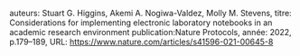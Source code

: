 auteurs: Stuart G. Higgins, Akemi A. Nogiwa-Valdez, Molly M. Stevens, 
titre: Considerations for implementing electronic laboratory notebooks in an academic research environment
publication:Nature Protocols, 
année: 2022, 
p.179–189,
URL: https://www.nature.com/articles/s41596-021-00645-8

